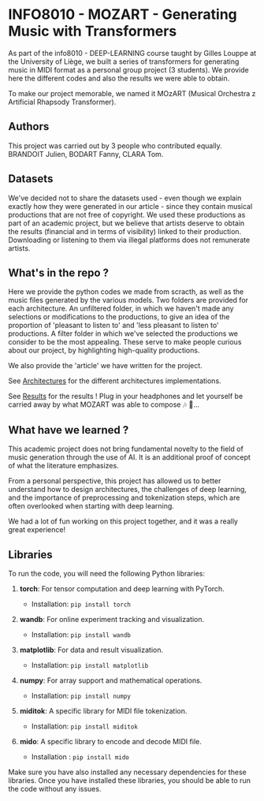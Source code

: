 # INFO8010 - MOZART - Generating Music with Transformers
As part of the info8010 - DEEP-LEARNING course taught by Gilles Louppe at the University of Liège, we built a series of transformers for generating music in MIDI format as a personal group project (3 students).  We provide here the different codes and also the results we were able to obtain.

To make our project memorable, we named it MOzART (Musical Orchestra z Artificial Rhapsody Transformer).

## Authors

This project was carried out by 3 people who contributed equally.
BRANDOIT Julien,
BODART Fanny,
CLARA Tom.

## Datasets

We've decided not to share the datasets used - even though we explain exactly how they were generated in our article - since they contain musical productions that are not free of copyright. We used these productions as part of an academic project, but we believe that artists deserve to obtain the results (financial and in terms of visibility) linked to their production. Downloading or listening to them via illegal platforms does not remunerate artists.

## What's in the repo ?

Here we provide the python codes we made from scracth, as well as the music files generated by the various models. Two folders are provided for each architecture. An unfiltered folder, in which we haven't made any selections or modifications to the productions, to give an idea of the proportion of 'pleasant to listen to' and 'less pleasant to listen to' productions. A filter folder in which we've selected the productions we consider to be the most appealing. These serve to make people curious about our project, by highlighting high-quality productions.

We also provide the 'article' we have written for the project.

See [Architectures](Architectures/readme.md) for the different architectures implementations.

See [Results](Results/readme.md) for the results ! Plug in your headphones and let yourself be carried away by what MOZART was able to compose 🎶 🎹...

## What have we learned ?
This academic project does not bring fundamental novelty to the field of music generation through the use of AI. It is an additional proof of concept of what the literature emphasizes.

From a personal perspective, this project has allowed us to better understand how to design architectures, the challenges of deep learning, and the importance of preprocessing and tokenization steps, which are often overlooked when starting with deep learning.

We had a lot of fun working on this project together, and it was a really great experience!

## Libraries

To run the code, you will need the following Python libraries:

1. **torch**: For tensor computation and deep learning with PyTorch.
   - Installation: `pip install torch`

2. **wandb**: For online experiment tracking and visualization.
   - Installation: `pip install wandb`

3. **matplotlib**: For data and result visualization.
   - Installation: `pip install matplotlib`

4. **numpy**: For array support and mathematical operations.
   - Installation: `pip install numpy`

5. **miditok**: A specific library for MIDI file tokenization.
   - Installation: `pip install miditok`
  
6. **mido**: A specific library to encode and decode MIDI file.
   - Installation : `pip install mido`

Make sure you have also installed any necessary dependencies for these libraries. Once you have installed these libraries, you should be able to run the code without any issues.
